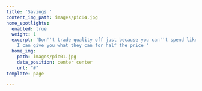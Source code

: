 ```yaml
---
title: 'Savings '
content_img_path: images/pic04.jpg
home_spotlights:
  enabled: true
  weight: 1
  excerpt: 'Don''t trade quality off just because you can''t spend like the big guys.
    I can give you what they can for half the price '
  home_img:
    path: images/pic01.jpg
    data_position: center center
    url: "#"
template: page

---
```

